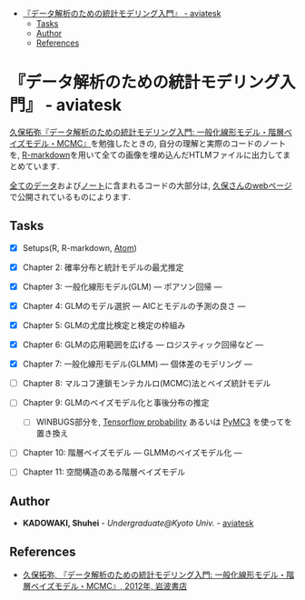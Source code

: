   
  
  
  
  
  
  
* [『データ解析のための統計モデリング入門』 - aviatesk](#データ解析のための統計モデリング入門-aviatesk )
	* [Tasks](#tasks )
	* [Author](#author )
	* [References](#references )
  
  
  
  
  
# 『データ解析のための統計モデリング入門』 - aviatesk
  
  
[久保拓弥『データ解析のための統計モデリング入門: 一般化線形モデル・階層ベイズモデル・MCMC』][kubopage]を勉強したときの, 自分の理解と実際のコードのノートを, [R-markdown][R-markdown]を用いて全ての画像を埋め込んだHTLMファイルに出力してまとめています.
  
[全てのデータ][data]および[ノート][notes]に含まれるコードの大部分は, [久保さんのwebページ][kubopage]で公開されているものによります.
  
  
## Tasks
  
  
- [x] Setups(R, R-markdown, [Atom][atom])
- [x] Chapter 2: 確率分布と統計モデルの最尤推定
- [x] Chapter 3: 一般化線形モデル(GLM) ― ポアソン回帰 ―
- [x] Chapter 4: GLMのモデル選択 ― AICとモデルの予測の良さ ―
- [x] Chapter 5: GLMの尤度比検定と検定の枠組み
- [x] Chapter 6: GLMの応用範囲を広げる ― ロジスティック回帰など ―
- [x] Chapter 7: 一般化線形モデル(GLMM) ― 個体差のモデリング ―
- [ ] Chapter 8: マルコフ連鎖モンテカルロ(MCMC)法とベイズ統計モデル
- [ ] Chapter 9: GLMのベイズモデル化と事後分布の推定
    - [ ] WINBUGS部分を, [Tensorflow probability][tfp] あるいは [PyMC3][pymc3] を使ってを置き換え
- [ ] Chapter 10: 階層ベイズモデル ― GLMMのベイズモデル化 ―
- [ ] Chapter 11: 空間構造のある階層ベイズモデル
  
  
## Author
  
  
- **KADOWAKI, Shuhei** - *Undergraduate@Kyoto Univ.* - [aviatesk][aviatesk]
  
  
## References
  
  
- [久保拓弥, 『データ解析のための統計モデリング入門: 一般化線形モデル・階層ベイズモデル・MCMC』, 2012年, 岩波書店][kubopage]
  
  
  
  
  
  
[aviatesk]: https://github.com/aviatesk
[kubopage]: http://hosho.ees.hokudai.ac.jp/~kubo/ce/IwanamiBook.html
[R-markdown]: https://rmarkdown.rstudio.com/
[data]: ./data/
[figs]: ./figs/
[notes]: ./notes/
[atom]: https://github.com/aviatesk/avi-atom
[tfp]: https://www.tensorflow.org/probability/
[pymc3]: https://docs.pymc.io/
  
